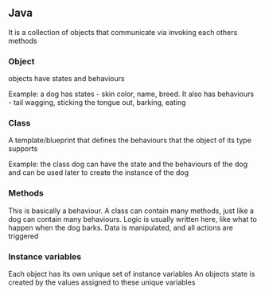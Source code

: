 ## Java
It is a collection of objects that communicate via invoking each others methods

### Object
objects have states and behaviours

Example: a dog has states - skin color, name, breed. It also has behaviours - tail wagging, sticking the tongue out, barking, eating

### Class
A template/blueprint that defines the behaviours that the object of its type supports

Example: the class dog can have the state and the behaviours of the dog and can be used later to create the instance of the dog

### Methods
This is basically a behaviour. A class can contain many methods, just like a dog can contain many behaviours.
Logic is usually written here, like what to happen when the dog barks. Data is manipulated, and all actions are triggered

### Instance variables
Each object has its own unique set of instance variables
An objects state is created by the values assigned to these unique variables
